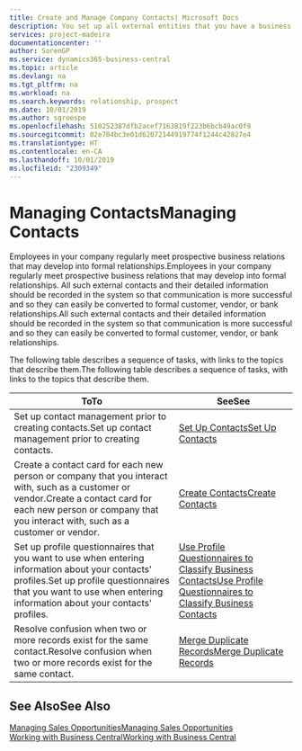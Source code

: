 ```yaml
---
title: Create and Manage Company Contacts| Microsoft Docs
description: You set up all external entities that you have a business relationship with (such as prospects, customers, vendors, and consultants) as contacts.
services: project-madeira
documentationcenter: ''
author: SorenGP
ms.service: dynamics365-business-central
ms.topic: article
ms.devlang: na
ms.tgt_pltfrm: na
ms.workload: na
ms.search.keywords: relationship, prospect
ms.date: 10/01/2019
ms.author: sgroespe
ms.openlocfilehash: 510252387dfb2acef7163819f223b6bcb49ac0f9
ms.sourcegitcommit: 02e704bc3e01d62072144919774f1244c42827e4
ms.translationtype: HT
ms.contentlocale: en-CA
ms.lasthandoff: 10/01/2019
ms.locfileid: "2309349"
---
```

# <a name="managing-contacts"></a><span data-ttu-id="a3794-103">Managing Contacts</span><span class="sxs-lookup"><span data-stu-id="a3794-103">Managing Contacts</span></span>
<span data-ttu-id="a3794-104">Employees in your company regularly meet prospective business relations that may develop into formal relationships.</span><span class="sxs-lookup"><span data-stu-id="a3794-104">Employees in your company regularly meet prospective business relations that may develop into formal relationships.</span></span> <span data-ttu-id="a3794-105">All such external contacts and their detailed information should be recorded in the system so that communication is more successful and so they can easily be converted to formal customer, vendor, or bank relationships.</span><span class="sxs-lookup"><span data-stu-id="a3794-105">All such external contacts and their detailed information should be recorded in the system so that communication is more successful and so they can easily be converted to formal customer, vendor, or bank relationships.</span></span>

<span data-ttu-id="a3794-106">The following table describes a sequence of tasks, with links to the topics that describe them.</span><span class="sxs-lookup"><span data-stu-id="a3794-106">The following table describes a sequence of tasks, with links to the topics that describe them.</span></span>

| <span data-ttu-id="a3794-107">To</span><span class="sxs-lookup"><span data-stu-id="a3794-107">To</span></span> | <span data-ttu-id="a3794-108">See</span><span class="sxs-lookup"><span data-stu-id="a3794-108">See</span></span> |
| --- | --- |
| <span data-ttu-id="a3794-109">Set up contact management prior to creating contacts.</span><span class="sxs-lookup"><span data-stu-id="a3794-109">Set up contact management prior to creating contacts.</span></span> |[<span data-ttu-id="a3794-110">Set Up Contacts</span><span class="sxs-lookup"><span data-stu-id="a3794-110">Set Up Contacts</span></span>](marketing-setup-contacts.md) |
| <span data-ttu-id="a3794-111">Create a contact card for each new person or company that you interact with, such as a customer or vendor.</span><span class="sxs-lookup"><span data-stu-id="a3794-111">Create a contact card for each new person or company that you interact with, such as a customer or vendor.</span></span> |[<span data-ttu-id="a3794-112">Create Contacts</span><span class="sxs-lookup"><span data-stu-id="a3794-112">Create Contacts</span></span>](marketing-create-contact-companies.md) |
|<span data-ttu-id="a3794-113">Set up profile questionnaires that you want to use when entering information about your contacts' profiles.</span><span class="sxs-lookup"><span data-stu-id="a3794-113">Set up profile questionnaires that you want to use when entering information about your contacts' profiles.</span></span>|[<span data-ttu-id="a3794-114">Use Profile Questionnaires to Classify Business Contacts</span><span class="sxs-lookup"><span data-stu-id="a3794-114">Use Profile Questionnaires to Classify Business Contacts</span></span>](marketing-create-contact-profile-questionnaire.md)|
|<span data-ttu-id="a3794-115">Resolve confusion when two or more records exist for the same contact.</span><span class="sxs-lookup"><span data-stu-id="a3794-115">Resolve confusion when two or more records exist for the same contact.</span></span>|[<span data-ttu-id="a3794-116">Merge Duplicate Records</span><span class="sxs-lookup"><span data-stu-id="a3794-116">Merge Duplicate Records</span></span>](sales-how-merge-duplicate-records.md)|

## <a name="see-also"></a><span data-ttu-id="a3794-117">See Also</span><span class="sxs-lookup"><span data-stu-id="a3794-117">See Also</span></span>
[<span data-ttu-id="a3794-118">Managing Sales Opportunities</span><span class="sxs-lookup"><span data-stu-id="a3794-118">Managing Sales Opportunities</span></span>](marketing-manage-sales-opportunities.md)  
[<span data-ttu-id="a3794-119">Working with Business Central</span><span class="sxs-lookup"><span data-stu-id="a3794-119">Working with Business Central</span></span>](ui-work-product.md)  
